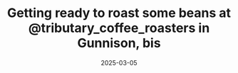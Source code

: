 ---
layout: post
title: "Getting ready to roast some beans at @tributary_coffee_roasters in Gunnison, bis"
date: 2025-03-05
city: "Gunnison"
country: "United States"
continent: "North America"
latitude: 38.6477
longitude: -107.0603
cafe_name: ""
rating: 
notes: "Getting ready to roast some beans at @tributary_coffee_roasters in Gunnison, biscuit egg sando was on point too!"
image_url: "/media/posts/202503/483024829_18498645874001623_6459087034247004241_n_17864998755345184.jpg"
images:
  - "/media/posts/202503/483024829_18498645874001623_6459087034247004241_n_17864998755345184.jpg"
  - "/media/posts/202503/482574009_18498645901001623_318163379232036362_n_17853327504401929.jpg"
  - "/media/posts/202503/483006621_18498645919001623_7772925459124849529_n_17954423720785656.jpg"
  - "/media/posts/202503/482508976_18498645928001623_8825623084780887726_n_17939903177978103.jpg"
  - "/media/posts/202503/482823176_18498645937001623_7561642187736450419_n_18488468134005983.jpg"
  - "/media/posts/202503/482623823_18498645946001623_3410783055296089406_n_18268048999280452.jpg"
instagram_url: ""
---